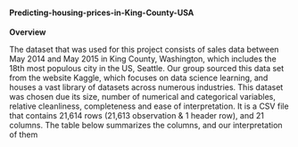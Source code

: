 #### Predicting-housing-prices-in-King-County-USA

**Overview**

The dataset that was used for this project consists of sales data between May 2014 and May 2015 in King County, Washington, which includes the 18th most populous city in the US, Seattle. Our group sourced this data set from the website Kaggle, which focuses on data science learning, and houses a vast library of datasets across numerous industries. This dataset was chosen due its size, number of numerical and categorical variables, relative cleanliness, completeness and ease of interpretation. It is a CSV file that contains 21,614 rows (21,613 observation & 1 header row), and 21 columns. The table below summarizes the columns, and our interpretation of them

